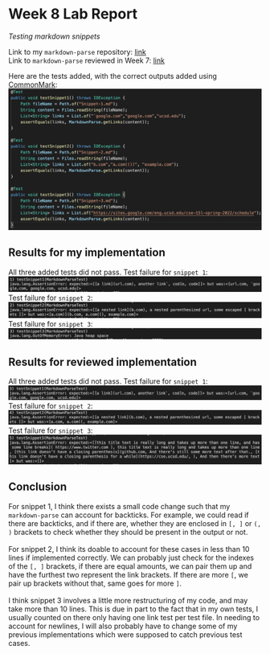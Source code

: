 # Week 8 Lab Report

*Testing markdown snippets*

Link to my `markdown-parse` repository: [link](https://github.com/alixintong/markdown-parser)
\
Link to `markdown-parse` reviewed in Week 7: [link](https://github.com/Shresthhooda/markdown-parser)

Here are the tests added, with the correct outputs added using [CommonMark](https://spec.commonmark.org/dingus/):
![Image](8-1v2.png)

## Results for my implementation
All three added tests did not pass.
Test failure for `snippet 1`:
![Image](8-2.png)
Test failure for `snippet 2`:
![Image](8-3.png)
Test failure for `snippet 3`:
![Image](8-4.png)

## Results for reviewed implementation
All three added tests did not pass.
Test failure for `snippet 1`:
![Image](8-5.png)
Test failure for `snippet 2`:
![Image](8-6.png)
Test failure for `snippet 3`:
![Image](8-7.png)

## Conclusion
For snippet 1, I think there exists a small code change such that my `markdown-parse` can account for backticks. 
For example, we could read if there are backticks, and if there are, whether they are enclosed in `[, ]` or `(, )` 
brackets to check whether they should be present in the output or not.
\
\
For snippet 2, I think its doable to account for these cases in less than 10 lines if implemented correctly. 
We can probably just check for the indexes of the `[, ]` brackets, if there are equal amounts, we can pair them up and have the 
furthest two represent the link brackets. If there are more `[`, we pair up brackets without that, same goes for more `]`.
\
\
I think snippet 3 involves a little more restructuring of my code, and may take more than 10 lines. This is due in part to the fact that in my
own tests, I usually counted on there only having one link test per test file. In needing to account for newlines, I will also probably
have to change some of my previous implementations which were supposed to catch previous test cases.
